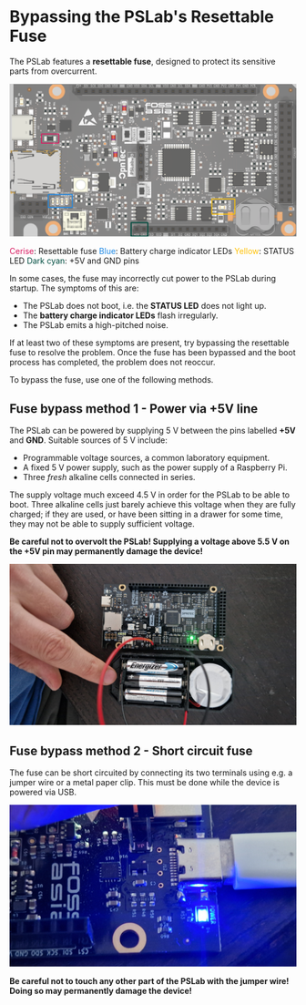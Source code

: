 # Bypassing the PSLab's Resettable Fuse

The PSLab features a __resettable fuse__, designed to protect its sensitive parts from overcurrent.

![PSLab drawing with relevant parts highlighted](pslab_drawing.png 'Figure 1')

<span style="color:#D81B60">Cerise</span>: Resettable fuse
<span style="color:#1E88E5">Blue</span>: Battery charge indicator LEDs
<span style="color:#FFC107">Yellow</span>: STATUS LED
<span style="color:#004D40">Dark cyan</span>: +5V and GND pins

In some cases, the fuse may incorrectly cut power to the PSLab during startup. The symptoms of this are:

- The PSLab does not boot, i.e. the __STATUS LED__ does not light up.
- The __battery charge indicator LEDs__ flash irregularly.
- The PSLab emits a high-pitched noise.

If at least two of these symptoms are present, try bypassing the resettable fuse to resolve the problem. Once the fuse has been bypassed and the boot process has completed, the problem does not reoccur.

To bypass the fuse, use one of the following methods.

## Fuse bypass method 1 - Power via +5V line

The PSLab can be powered by supplying 5 V between the pins labelled __+5V__ and __GND__. Suitable sources of 5 V include:

- Programmable voltage sources, a common laboratory equipment.
- A fixed 5 V power supply, such as the power supply of a Raspberry Pi.
- Three _fresh_ alkaline cells connected in series.

The supply voltage much exceed 4.5 V in order for the PSLab to be able to boot. Three alkaline cells just barely achieve this voltage when they are fully charged; if they are used, or have been sitting in a drawer for some time, they may not be able to supply sufficient voltage.

__Be careful not to overvolt the PSLab! Supplying a voltage above 5.5 V on the +5V pin may permanently damage the device!__

![PSLab powered by three alkaline cells](alkaline.jpg 'Figure 2')

## Fuse bypass method 2 - Short circuit fuse

The fuse can be short circuited by connecting its two terminals using e.g. a jumper wire or a metal paper clip. This must be done while the device is powered via USB.

![Resettable fuse short circuited by jumper wire](short.jpg 'Figure 3')

__Be careful not to touch any other part of the PSLab with the jumper wire! Doing so may permanently damage the device!__
